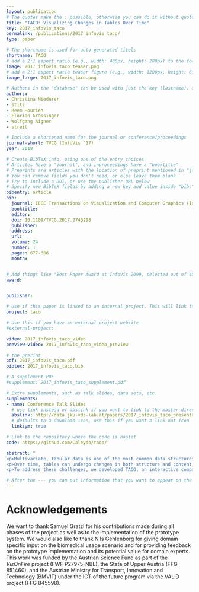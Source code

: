 ```yaml
---
layout: publication
# The quotes make the : possible, otherwise you can do it without quotes
title: "TACO: Visualizing Changes in Tables Over Time"
key: 2017_infovis_taco
permalink: /publications/2017_infovis_taco/
type: paper

# The shortname is used for auto-generated titels
shortname: TACO
# add a 2:1 aspect ratio (e.g., width: 400px, height: 200px) to the folder /assets/images/papers/
image: 2017_infovis_taco_teaser.png
# add a 2:1 aspect ratio teaser figure (e.g., width: 1200px, height: 600px) to the folder /assets/images/papers/
image_large: 2017_infovis_taco.png

# Authors in the "database" can be used with just the key (lastname). Others can be written properly.
authors:
- Christina Niederer
- stitz
- Reem Hourieh
- Florian Grassinger
- Wolfgang Aigner
- streit

# Include a shortened name for the journal or conference/proceedings
journal-short: TVCG (InfoVis '17)
year: 2018

# Create BibTeX info, using one of the entry choices
# Articles have a "journal", and inproceedings have a "booktitle"
# Preprints are articles with the location of preprint mentioned in "journal"
# You can remove fields you don't need, or else leave them blank
# Try to include a DOI, or use the publisher URL below
# Specify new BibTeX fields by adding a new key and value inside "bib:"
bibentry: article
bib:
  journal: IEEE Transactions on Visualization and Computer Graphics (InfoVis '17)
  booktitle: 
  editor: 
  doi: 10.1109/TVCG.2017.2745298
  publisher:
  address: 
  url: 
  volume: 24
  number: 1
  pages: 677-686
  month:


# Add things like "Best Paper Award at InfoVis 2099, selected out of 4000 submissions"
award: 


publisher: 

# Use if this paper is linked to an internal project. This will link to the project site
project: taco

# Use this if you have an external project website
#external-project: 

video: 2017_infovis_taco_video
preview-video: 2017_infovis_taco_video_preview

# the prerint
pdf: 2017_infovis_taco.pdf
bibtex: 2017_infovis_taco.bib

# A supplement PDF
#supplement: 2017_infovis_taco_supplement.pdf

# Extra supplements, such as talk slides, data sets, etc.
supplements:
- name: Conference Talk Slides
  # use link instead of abslink if you want to link to the master directory
  abslink: http://data.jku-vds-lab.at/papers/2017_infovis_taco_presentation.pdf
  # defaults to a download icon, use this if you want a link-out icon
  linksym: true

# Link to the repository where the code is hostet
code: https://github.com/Caleydo/taco/

abstract: "
<p>Multivariate, tabular data is one of the most common data structures used in many different domains.</p>
<p>Over time, tables can undergo changes in both structure and content, which results in multiple versions of the same table. A challenging task when working with such derived tables is to understand what exactly has changed between versions in terms of additions/deletions, reorder, merge/split, and content changes. For textual data, a variety of commonplace \"diff\" tools exist that support the task of investigating changes between revisions of a text. Although there are some comparison tools which assist users in inspecting differences between multiple table instances, the resulting visualizations are often difficult to interpret or do not scale to large tables with thousands of rows and columns.</p>
<p>To address these challenges, we developed TACO, an interactive comparison tool that visualizes effectively the differences between multiple tables at various levels of detail. With TACO we show (1) the aggregated differences between multiple table versions over time, (2) the aggregated changes between two selected table versions, and (3) detailed changes between the selection. To demonstrate the effectiveness of our approach, we show its application by means of two usage scenarios.</p>"

# After the --- you can put information that you want to appear on the website using markdown formatting or HTML. A good example are acknowledgements, extra references, an erratum, etc.
---
```



# Acknowledgements

We want to thank Samuel Gratzl for his contributions made during all phases of the project as well as to the implementation of the prototype system. We would also like to thank Nils Gehlenborg for giving domain specific input on the biomedical usage scenario and for providing feedback on the prototype implementation and its potential value for domain experts. This work was funded by the Austrian Science Fund as part of the _VisOnFire_ project (FWF P27975-NBL), the State of
Upper Austria (FFG 851460), and the Austrian Ministry for Transport, Innovation and Technology (BMVIT) under the ICT of the future program via the VALiD project (FFG 845598).

